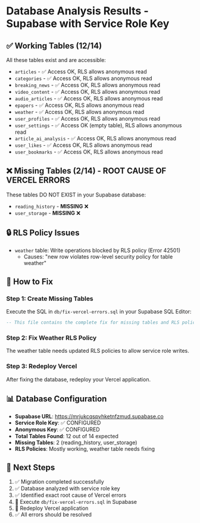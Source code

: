 # Database Analysis Results - Supabase with Service Role Key

## ✅ **Working Tables** (12/14)
All these tables exist and are accessible:
- `articles` - ✅ Access OK, RLS allows anonymous read
- `categories` - ✅ Access OK, RLS allows anonymous read  
- `breaking_news` - ✅ Access OK, RLS allows anonymous read
- `video_content` - ✅ Access OK, RLS allows anonymous read
- `audio_articles` - ✅ Access OK, RLS allows anonymous read
- `epapers` - ✅ Access OK, RLS allows anonymous read
- `weather` - ✅ Access OK, RLS allows anonymous read
- `user_profiles` - ✅ Access OK, RLS allows anonymous read
- `user_settings` - ✅ Access OK (empty table), RLS allows anonymous read
- `article_ai_analysis` - ✅ Access OK, RLS allows anonymous read
- `user_likes` - ✅ Access OK, RLS allows anonymous read
- `user_bookmarks` - ✅ Access OK, RLS allows anonymous read

## ❌ **Missing Tables** (2/14) - **ROOT CAUSE OF VERCEL ERRORS**
These tables DO NOT EXIST in your Supabase database:
- `reading_history` - **MISSING** ❌
- `user_storage` - **MISSING** ❌

## 🔒 **RLS Policy Issues**
- `weather` table: Write operations blocked by RLS policy (Error 42501)
  - Causes: "new row violates row-level security policy for table weather"

## 🔧 **How to Fix**

### Step 1: Create Missing Tables
Execute the SQL in `db/fix-vercel-errors.sql` in your Supabase SQL Editor:

```sql
-- This file contains the complete fix for missing tables and RLS policies
```

### Step 2: Fix Weather RLS Policy
The weather table needs updated RLS policies to allow service role writes.

### Step 3: Redeploy Vercel
After fixing the database, redeploy your Vercel application.

## 📊 **Database Configuration**
- **Supabase URL**: https://mrjukcqspvhketnfzmud.supabase.co
- **Service Role Key**: ✅ CONFIGURED
- **Anonymous Key**: ✅ CONFIGURED  
- **Total Tables Found**: 12 out of 14 expected
- **Missing Tables**: 2 (reading_history, user_storage)
- **RLS Policies**: Mostly working, weather table needs fixing

## 🎯 **Next Steps**
1. ✅ Migration completed successfully
2. ✅ Database analyzed with service role key  
3. ✅ Identified exact root cause of Vercel errors
4. 🔧 Execute `db/fix-vercel-errors.sql` in Supabase
5. 🚀 Redeploy Vercel application
6. ✅ All errors should be resolved